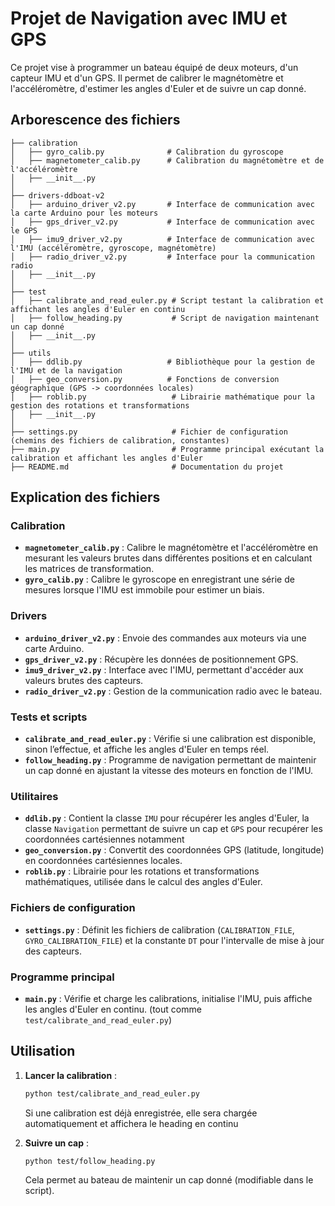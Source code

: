 # Projet de Navigation avec IMU et GPS

Ce projet vise à programmer un bateau équipé de deux moteurs, d'un capteur IMU et d'un GPS. Il permet de calibrer le magnétomètre et l'accéléromètre, d'estimer les angles d'Euler et de suivre un cap donné.

## Arborescence des fichiers

```
├── calibration
│   ├── gyro_calib.py              # Calibration du gyroscope
│   ├── magnetometer_calib.py      # Calibration du magnétomètre et de l'accéléromètre
│   ├── __init__.py
│
├── drivers-ddboat-v2
│   ├── arduino_driver_v2.py       # Interface de communication avec la carte Arduino pour les moteurs
│   ├── gps_driver_v2.py           # Interface de communication avec le GPS
│   ├── imu9_driver_v2.py          # Interface de communication avec l'IMU (accéléromètre, gyroscope, magnétomètre)
│   ├── radio_driver_v2.py         # Interface pour la communication radio
│   ├── __init__.py
│
├── test
│   ├── calibrate_and_read_euler.py # Script testant la calibration et affichant les angles d'Euler en continu
│   ├── follow_heading.py           # Script de navigation maintenant un cap donné
│   ├── __init__.py
│
├── utils
│   ├── ddlib.py                   # Bibliothèque pour la gestion de l'IMU et de la navigation
│   ├── geo_conversion.py          # Fonctions de conversion géographique (GPS -> coordonnées locales)
│   ├── roblib.py                   # Librairie mathématique pour la gestion des rotations et transformations
│   ├── __init__.py
│
├── settings.py                     # Fichier de configuration (chemins des fichiers de calibration, constantes)
├── main.py                         # Programme principal exécutant la calibration et affichant les angles d'Euler
├── README.md                       # Documentation du projet
```

## Explication des fichiers

### Calibration

- **`magnetometer_calib.py`** : Calibre le magnétomètre et l'accéléromètre en mesurant les valeurs brutes dans différentes positions et en calculant les matrices de transformation.
- **`gyro_calib.py`** : Calibre le gyroscope en enregistrant une série de mesures lorsque l'IMU est immobile pour estimer un biais.

### Drivers

- **`arduino_driver_v2.py`** : Envoie des commandes aux moteurs via une carte Arduino.
- **`gps_driver_v2.py`** : Récupère les données de positionnement GPS.
- **`imu9_driver_v2.py`** : Interface avec l'IMU, permettant d'accéder aux valeurs brutes des capteurs.
- **`radio_driver_v2.py`** : Gestion de la communication radio avec le bateau.

### Tests et scripts

- **`calibrate_and_read_euler.py`** : Vérifie si une calibration est disponible, sinon l’effectue, et affiche les angles d'Euler en temps réel.
- **`follow_heading.py`** : Programme de navigation permettant de maintenir un cap donné en ajustant la vitesse des moteurs en fonction de l'IMU.

### Utilitaires

- **`ddlib.py`** : Contient la classe `IMU` pour récupérer les angles d'Euler, la classe `Navigation` permettant de suivre un cap et `GPS` pour recupérer les coordonnées cartésiennes notamment
- **`geo_conversion.py`** : Convertit des coordonnées GPS (latitude, longitude) en coordonnées cartésiennes locales.
- **`roblib.py`** : Librairie pour les rotations et transformations mathématiques, utilisée dans le calcul des angles d'Euler.

### Fichiers de configuration

- **`settings.py`** : Définit les fichiers de calibration (`CALIBRATION_FILE`, `GYRO_CALIBRATION_FILE`) et la constante `DT` pour l'intervalle de mise à jour des capteurs.

### Programme principal

- **`main.py`** : Vérifie et charge les calibrations, initialise l'IMU, puis affiche les angles d'Euler en continu. (tout comme `test/calibrate_and_read_euler.py`)

## Utilisation

1. **Lancer la calibration** :
   ```bash
   python test/calibrate_and_read_euler.py
   ```
   Si une calibration est déjà enregistrée, elle sera chargée automatiquement et affichera le heading en continu

2. **Suivre un cap** :
   ```bash
   python test/follow_heading.py
   ```
   Cela permet au bateau de maintenir un cap donné (modifiable dans le script).

